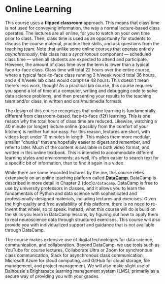 # Online Learning

This course uses a **flipped classroom** approach. This means that class time is not used for conveying information, the way a normal lecture-based class operates. The lectures are all online, for you to watch on your own time prior to class. Then, class time is used as an opportunity for students to discuss the course material, practice their skills, and ask questions from the teaching team. Note that unlike some online courses that operate entirely *asynchronously*, this class has a *synchronous* component — scheduled class time — when all students are expected to attend and participate. However, the amount of class time over the term is lower than a typical face-to-face class. Class time will total 22 hours over the entire course, where a typical face-to-face class running 3 h/week would total 36 hours, and a 4 h/week lab class would comprise 48 hours. This doesn't mean there's less work, though! As a practical lab course, this course requires you spend a lot of time at a computer, writing and debugging code to solve data science problems, and then presenting your results to the teaching team and/or class, in written and oral/multimedia formats.  

The design of this course recognizes that online learning is fundamentally different from classroom-based, face-to-face (f2f) learning. This is one reason why the total hours of class time are reduced. Likewise, watching a 40 minute (or longer) lecture online (possibly from the comfort of your kitchen) is neither fun nor easy. For this reason, lectures are short, with videos kept under 10 minutes in length. This makes them more modular, smaller "chunks" that are hopefully easier to digest and remember, and refer to later. Much of the content is available in both video format, and written in this online textbook. This is intended to accommodate different learning styles and environments; as well, it's often easier to search text for a specific bit of information, than to find it again in a video.

While there are some recorded lectures by the me, this course relies extensively on an online teaching platform called [**DataCamp**](https://datacamp.com). DataCamp is described in more detail in Chapter 2 {doc}`2/datacamp`. DataCamp is free to use by university professors in classes, and it allows you to learn the fundamentals of Python and data science with sophisticated and professionally-designed materials, including lectures and exercises. Given the high quality and free availability of this platform, there is no need to re-invent that wheel, so to speak. Instead, what this course will do is build on the skills you learn in DataCamp lessons, by figuring out how to apply them to real neuroscience data through structured exercises. This course will also provide you with individualized support and guidance that is not available through DataCamp.

The course makes extensive use of digital technologies for data science, communication, and collaboration. Beyond DataCamp, we use tools such as YouTube for course lectures, Collaborate Ultra or Zoom for synchronous class communication, Slack for asynchronous class communication, Microsoft Azure for cloud computing, and GitHub for cloud storage, file management, and project management. We will also make slight use of Dalhousie's Brightspace learning management system (LMS), primarily as a secure way of providing you with your grades.
